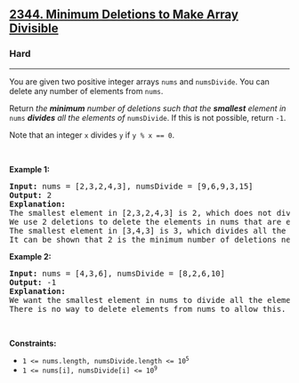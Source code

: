 <h2><a href="https://leetcode.com/problems/minimum-deletions-to-make-array-divisible/">2344. Minimum Deletions to Make Array Divisible</a></h2><h3>Hard</h3><hr><div style="user-select: auto;"><p style="user-select: auto;">You are given two positive integer arrays <code style="user-select: auto;">nums</code> and <code style="user-select: auto;">numsDivide</code>. You can delete any number of elements from <code style="user-select: auto;">nums</code>.</p>

<p style="user-select: auto;">Return <em style="user-select: auto;">the <strong style="user-select: auto;">minimum</strong> number of deletions such that the <strong style="user-select: auto;">smallest</strong> element in </em><code style="user-select: auto;">nums</code><em style="user-select: auto;"> <strong style="user-select: auto;">divides</strong> all the elements of </em><code style="user-select: auto;">numsDivide</code>. If this is not possible, return <code style="user-select: auto;">-1</code>.</p>

<p style="user-select: auto;">Note that an integer <code style="user-select: auto;">x</code> divides <code style="user-select: auto;">y</code> if <code style="user-select: auto;">y % x == 0</code>.</p>

<p style="user-select: auto;">&nbsp;</p>
<p style="user-select: auto;"><strong style="user-select: auto;">Example 1:</strong></p>

<pre style="user-select: auto;"><strong style="user-select: auto;">Input:</strong> nums = [2,3,2,4,3], numsDivide = [9,6,9,3,15]
<strong style="user-select: auto;">Output:</strong> 2
<strong style="user-select: auto;">Explanation:</strong> 
The smallest element in [2,3,2,4,3] is 2, which does not divide all the elements of numsDivide.
We use 2 deletions to delete the elements in nums that are equal to 2 which makes nums = [3,4,3].
The smallest element in [3,4,3] is 3, which divides all the elements of numsDivide.
It can be shown that 2 is the minimum number of deletions needed.
</pre>

<p style="user-select: auto;"><strong style="user-select: auto;">Example 2:</strong></p>

<pre style="user-select: auto;"><strong style="user-select: auto;">Input:</strong> nums = [4,3,6], numsDivide = [8,2,6,10]
<strong style="user-select: auto;">Output:</strong> -1
<strong style="user-select: auto;">Explanation:</strong> 
We want the smallest element in nums to divide all the elements of numsDivide.
There is no way to delete elements from nums to allow this.</pre>

<p style="user-select: auto;">&nbsp;</p>
<p style="user-select: auto;"><strong style="user-select: auto;">Constraints:</strong></p>

<ul style="user-select: auto;">
	<li style="user-select: auto;"><code style="user-select: auto;">1 &lt;= nums.length, numsDivide.length &lt;= 10<sup style="user-select: auto;">5</sup></code></li>
	<li style="user-select: auto;"><code style="user-select: auto;">1 &lt;= nums[i], numsDivide[i] &lt;= 10<sup style="user-select: auto;">9</sup></code></li>
</ul>
</div>